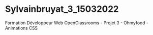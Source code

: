 # Sylvainbruyat_3_15032022
Formation Développeur Web OpenClassrooms - Projet 3 - Ohmyfood - Animations CSS
